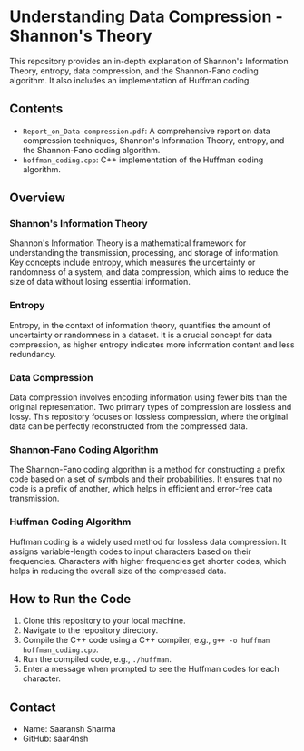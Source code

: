 # Understanding Data Compression - Shannon's Theory

This repository provides an in-depth explanation of Shannon's Information Theory, entropy, data compression, and the Shannon-Fano coding algorithm. It also includes an implementation of Huffman coding.

## Contents

- `Report_on_Data-compression.pdf`: A comprehensive report on data compression techniques, Shannon's Information Theory, entropy, and the Shannon-Fano coding algorithm.
- `hoffman_coding.cpp`: C++ implementation of the Huffman coding algorithm.

## Overview

### Shannon's Information Theory

Shannon's Information Theory is a mathematical framework for understanding the transmission, processing, and storage of information. Key concepts include entropy, which measures the uncertainty or randomness of a system, and data compression, which aims to reduce the size of data without losing essential information.

### Entropy

Entropy, in the context of information theory, quantifies the amount of uncertainty or randomness in a dataset. It is a crucial concept for data compression, as higher entropy indicates more information content and less redundancy.

### Data Compression

Data compression involves encoding information using fewer bits than the original representation. Two primary types of compression are lossless and lossy. This repository focuses on lossless compression, where the original data can be perfectly reconstructed from the compressed data.

### Shannon-Fano Coding Algorithm

The Shannon-Fano coding algorithm is a method for constructing a prefix code based on a set of symbols and their probabilities. It ensures that no code is a prefix of another, which helps in efficient and error-free data transmission.

### Huffman Coding Algorithm

Huffman coding is a widely used method for lossless data compression. It assigns variable-length codes to input characters based on their frequencies. Characters with higher frequencies get shorter codes, which helps in reducing the overall size of the compressed data.

## How to Run the Code

1. Clone this repository to your local machine.
2. Navigate to the repository directory.
3. Compile the C++ code using a C++ compiler, e.g., `g++ -o huffman hoffman_coding.cpp`.
4. Run the compiled code, e.g., `./huffman`.
5. Enter a message when prompted to see the Huffman codes for each character.

## Contact

- Name: Saaransh Sharma
- GitHub: saar4nsh

